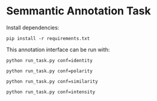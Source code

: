 # Semmantic Annotation Task
Install dependencies:
```console
pip install -r requirements.txt
```

This annotation interface can be run with:
```console
python run_task.py conf=identity
```

```console
python run_task.py conf=polarity
```

```console
python run_task.py conf=similarity
```

```console
python run_task.py conf=intensity
```

